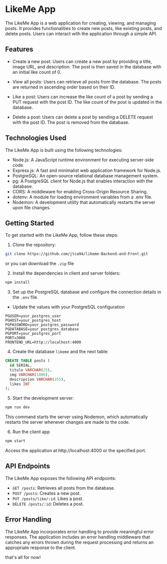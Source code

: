 # LikeMe App

The LikeMe App is a web application for creating, viewing, and managing posts. It provides functionalities to create new posts, like existing posts, and delete posts. Users can interact with the application through a simple API.

## Features

- Create a new post: Users can create a new post by providing a title, image URL, and description. The post is then saved in the database with an initial like count of 0.

- View all posts: Users can retrieve all posts from the database. The posts are returned in ascending order based on their ID.

- Like a post: Users can increase the like count of a post by sending a PUT request with the post ID. The like count of the post is updated in the database.

- Delete a post: Users can delete a post by sending a DELETE request with the post ID. The post is removed from the database.

## Technologies Used

The LikeMe App is built using the following technologies:

- Node.js: A JavaScript runtime environment for executing server-side code.
- Express.js: A fast and minimalist web application framework for Node.js.
- PostgreSQL: An open-source relational database management system.
- pg: A PostgreSQL client for Node.js that enables interaction with the database.
- CORS: A middleware for enabling Cross-Origin Resource Sharing.
- dotenv: A module for loading environment variables from a .env file.
- Nodemon: A development utility that automatically restarts the server upon file changes.

## Getting Started

To get started with the LikeMe App, follow these steps:

1. Clone the repository:

```bash
git clone https://github.com/jtca94/likeme-Backend-and-Front.git
```
or you can download the `.zip` file

2. Install the dependencies in client and server folders:

```bash
npm install
```

3. Set up the PostgreSQL database and configure the connection details in the `.env` file.

- Update the values with your PostgreSQL configuration

```plaintext
PGUSER=your_postgres_user
PGHOST=your_postgres_host
PGPASSWORD=your_postgres_password
PGDATABASE=your_postgres_database
PGPORT=your_postgres_port
PORT=3000
FRONTEND_URL=http://localhost:4000
```

4. Create the database `likeme` and the next table:

```sql
CREATE TABLE posts (
  id SERIAL,
  titulo VARCHAR(25),
  img VARCHAR(1000),
  descripcion VARCHAR(255),
  likes INT
);
```

5. Start the development server:

```bash
npm run dev
```
This command starts the server using Nodemon, which automatically restarts the server whenever changes are made to the code.

6. Run the client app

```bash
npm start
```
Access the application at http://localhost:4000 or the specified port.

## API Endpoints

The LikeMe App exposes the following API endpoints:

- `GET /posts`: Retrieves all posts from the database.
- `POST /posts`: Creates a new post.
- `PUT /posts/like/:id`: Likes a post.
- `DELETE /posts/:id`: Deletes a post.

## Error Handling

The LikeMe App incorporates error handling to provide meaningful error responses. The application includes an error handling middleware that catches any errors thrown during the request processing and returns an appropriate response to the client.

that's all for now!